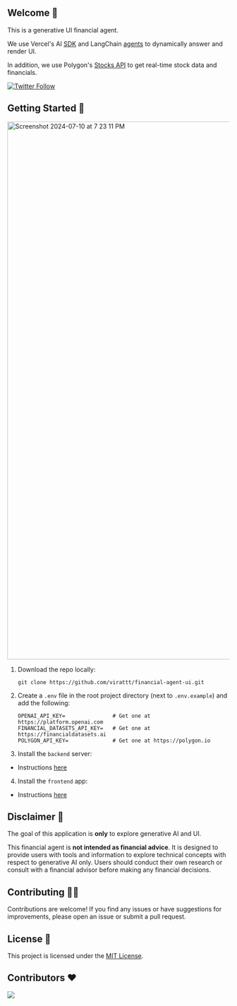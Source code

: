 ## Welcome 👋

This is a generative UI financial agent.

We use Vercel's AI [SDK](https://sdk.vercel.ai/docs/introduction) and
LangChain [agents](https://python.langchain.com/v0.1/docs/modules/agents/) to dynamically answer and render UI.

In addition, we use Polygon's [Stocks API](https://polygon.io/docs/stocks) to get real-time stock data and financials.

[![Twitter Follow](https://img.shields.io/twitter/follow/virattt?style=social)](https://twitter.com/virattt)

## Getting Started 🚀

<img width="1219" alt="Screenshot 2024-07-10 at 7 23 11 PM" src="https://github.com/virattt/financial-agent-ui/assets/901795/43cc07a9-db70-421c-a70d-870d0c8c7848">

1. Download the repo locally:
    ```
    git clone https://github.com/virattt/financial-agent-ui.git
    ```

2. Create a `.env` file in the root project directory (next to `.env.example`) and add the following:

   ```
   OPENAI_API_KEY=               # Get one at https://platform.openai.com
   FINANCIAL_DATASETS_API_KEY=   # Get one at https://financialdatasets.ai
   POLYGON_API_KEY=              # Get one at https://polygon.io
   ```

3. Install the `backend` server:

- Instructions [here](https://github.com/virattt/financial-agent-ui/blob/main/backend/README.md)

4. Install the `frontend` app:

- Instructions [here](https://github.com/virattt/financial-agent-ui/blob/main/frontend/README.md)

## Disclaimer 🛑

The goal of this application is **only** to explore generative AI and UI.

This financial agent is **not intended as financial advice**. It is designed to provide users with tools and information
to explore technical concepts with respect to generative AI only. Users should conduct their own research or consult
with a financial advisor before making any financial decisions.

## Contributing 👷‍♂️

Contributions are welcome! If you find any issues or have suggestions for improvements,
please open an issue or submit a pull request.

## License 📜

This project is licensed under the [MIT License](link-to-license-file).

## Contributors ❤️

<a href="https://github.com/virattt/financial-agent-ui/graphs/contributors">
  <img src="https://contrib.rocks/image?repo=virattt/financial-agent-ui" />
</a>
